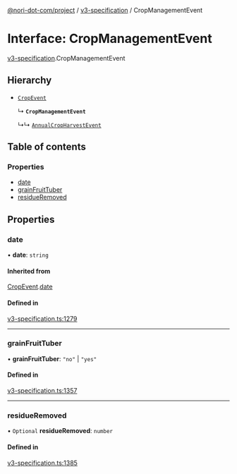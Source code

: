 [@nori-dot-com/project](../README.md) / [v3-specification](../modules/v3_specification.md) / CropManagementEvent

# Interface: CropManagementEvent

[v3-specification](../modules/v3_specification.md).CropManagementEvent

## Hierarchy

- [`CropEvent`](v3_specification.CropEvent.md)

  ↳ **`CropManagementEvent`**

  ↳↳ [`AnnualCropHarvestEvent`](v3_specification.AnnualCropHarvestEvent.md)

## Table of contents

### Properties

- [date](v3_specification.CropManagementEvent.md#date)
- [grainFruitTuber](v3_specification.CropManagementEvent.md#grainfruittuber)
- [residueRemoved](v3_specification.CropManagementEvent.md#residueremoved)

## Properties

### date

• **date**: `string`

#### Inherited from

[CropEvent](v3_specification.CropEvent.md).[date](v3_specification.CropEvent.md#date)

#### Defined in

[v3-specification.ts:1279](https://github.com/nori-dot-eco/nori-dot-com/blob/e34c57a/packages/project/src/v3-specification.ts#L1279)

___

### grainFruitTuber

• **grainFruitTuber**: ``"no"`` \| ``"yes"``

#### Defined in

[v3-specification.ts:1357](https://github.com/nori-dot-eco/nori-dot-com/blob/e34c57a/packages/project/src/v3-specification.ts#L1357)

___

### residueRemoved

• `Optional` **residueRemoved**: `number`

#### Defined in

[v3-specification.ts:1385](https://github.com/nori-dot-eco/nori-dot-com/blob/e34c57a/packages/project/src/v3-specification.ts#L1385)
